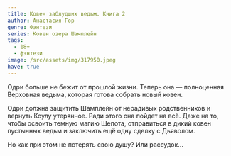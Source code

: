 ```yaml
---
title: Ковен заблудших ведьм. Книга 2
author: Анастасия Гор
genre: Фэнтези
series: Ковен озера Шамплейн
tags:
  - 18+
  - фэнтези
image: /src/assets/img/317950.jpeg
have: true
---
```

Одри больше не бежит от прошлой жизни. Теперь она — полноценная Верховная ведьма, которая готова собрать новый ковен.

Одри должна защитить Шамплейн от нерадивых родственников и вернуть Коулу утерянное. Ради этого она пойдет на всё. Даже на то, чтобы освоить темную магию Шепота, отправиться в дикий ковен пустынных ведьм и заключить ещё одну сделку с Дьяволом.

Но как при этом не потерять свою душу? Или рассудок...
